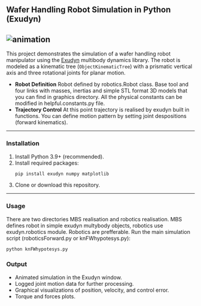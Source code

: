 ## Wafer Handling Robot Simulation in Python (Exudyn)
![animation](https://github.com/user-attachments/assets/1e855364-8909-4ac7-be5f-1b404086c368)
---
This project demonstrates the simulation of a wafer handling robot manipulator using the [Exudyn](https://exudyn.readthedocs.io/) multibody dynamics library.
The robot is modeled as a kinematic tree (`ObjectKinematicTree`) with a prismatic vertical axis and three rotational joints for planar motion.
* **Robot Definition**
Robot defined by robotics.Robot class. Base tool and four links with masses, inertias and simple STL format 3D models that you can find in graphics directory. All the physical constants can be modified in helpful.constants.py file.
* **Trajectory Control**
 At this point trajectory is realised by exudyn built in functions. You can define motion pattern by setting joint despositions (forward kinematics).
---
### **Installation**
1. Install Python 3.9+ (recommended).
2. Install required packages:
   ```bash
   pip install exudyn numpy matplotlib
   ```
3. Clone or download this repository.
---
### **Usage**
There are two directories MBS realisation and robotics realisation. MBS defines robot in simple exudyn multybody objects, robotics use exudyn.robotics module. Robotics are prefferable.
Run the main simulation script (roboticsForward.py or knFWhypotesys.py):
   ```bash
   python knFWhypotesys.py
   ```
### **Output**
* Animated simulation in the Exudyn window.
* Logged joint motion data for further processing.
* Graphical visualizations of position, velocity, and control error.
* Torque and forces plots.
